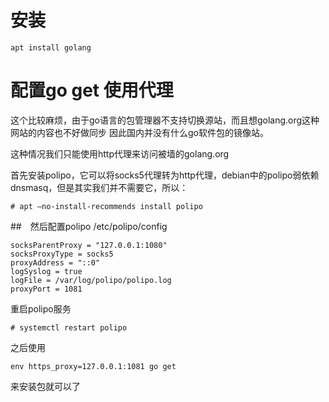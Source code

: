 # 安装
```
apt install golang
```

# 配置go get 使用代理
这个比较麻烦，由于go语言的包管理器不支持切换源站，而且想golang.org这种网站的内容也不好做同步
因此国内并没有什么go软件包的镜像站。

这种情况我们只能使用http代理来访问被墙的golang.org 

首先安装polipo，它可以将socks5代理转为http代理，debian中的polipo弱依赖dnsmasq，但是其实我们并不需要它，所以：

```
# apt —no-install-recommends install polipo
```

##　然后配置polipo
/etc/polipo/config
```
socksParentProxy = "127.0.0.1:1080"
socksProxyType = socks5
proxyAddress = "::0"
logSyslog = true
logFile = /var/log/polipo/polipo.log
proxyPort = 1081
```

重启polipo服务
```
# systemctl restart polipo
```

之后使用
```
env https_proxy=127.0.0.1:1081 go get
```

来安装包就可以了
